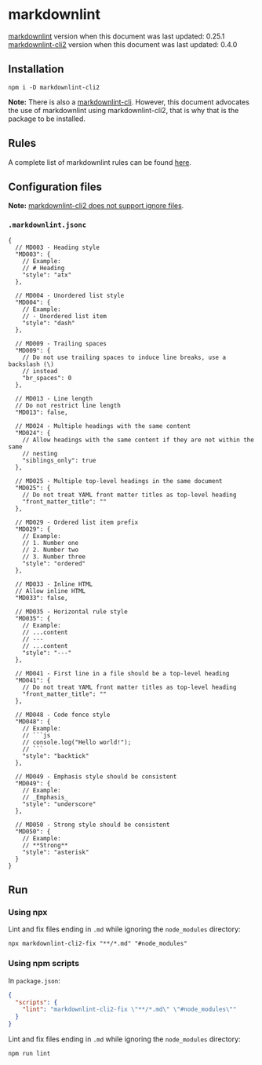 # markdownlint

[markdownlint](https://github.com/DavidAnson/markdownlint) version when this document was last updated: 0.25.1 \
[markdownlint-cli2](https://github.com/DavidAnson/markdownlint-cli2) version when this document was last updated: 0.4.0

## Installation

```console
npm i -D markdownlint-cli2
```

**Note:** There is also a [markdownlint-cli](https://github.com/igorshubovych/markdownlint-cli). However, this document advocates the use of markdownlint using markdownlint-cli2, that is why that is the package to be installed.

## Rules

A complete list of markdownlint rules can be found [here](https://github.com/DavidAnson/markdownlint/blob/main/doc/Rules.md).

## Configuration files

**Note:** [markdownlint-cli2 does not support ignore files](https://github.com/DavidAnson/markdownlint-cli2#compatibility).

### `.markdownlint.jsonc`

````jsonc
{
  // MD003 - Heading style
  "MD003": {
    // Example:
    // # Heading
    "style": "atx"
  },

  // MD004 - Unordered list style
  "MD004": {
    // Example:
    // - Unordered list item
    "style": "dash"
  },

  // MD009 - Trailing spaces
  "MD009": {
    // Do not use trailing spaces to induce line breaks, use a backslash (\)
    // instead
    "br_spaces": 0
  },

  // MD013 - Line length
  // Do not restrict line length
  "MD013": false,

  // MD024 - Multiple headings with the same content
  "MD024": {
    // Allow headings with the same content if they are not within the same
    // nesting
    "siblings_only": true
  },

  // MD025 - Multiple top-level headings in the same document
  "MD025": {
    // Do not treat YAML front matter titles as top-level heading
    "front_matter_title": ""
  },

  // MD029 - Ordered list item prefix
  "MD029": {
    // Example:
    // 1. Number one
    // 2. Number two
    // 3. Number three
    "style": "ordered"
  },

  // MD033 - Inline HTML
  // Allow inline HTML
  "MD033": false,

  // MD035 - Horizontal rule style
  "MD035": {
    // Example:
    // ...content
    // ---
    // ...content
    "style": "---"
  },

  // MD041 - First line in a file should be a top-level heading
  "MD041": {
    // Do not treat YAML front matter titles as top-level heading
    "front_matter_title": ""
  },

  // MD048 - Code fence style
  "MD048": {
    // Example:
    // ```js
    // console.log("Hello world!");
    // ```
    "style": "backtick"
  },

  // MD049 - Emphasis style should be consistent
  "MD049": {
    // Example:
    // _Emphasis_
    "style": "underscore"
  },

  // MD050 - Strong style should be consistent
  "MD050": {
    // Example:
    // **Strong**
    "style": "asterisk"
  }
}
````

## Run

### Using npx

Lint and fix files ending in `.md` while ignoring the `node_modules` directory:

```console
npx markdownlint-cli2-fix "**/*.md" "#node_modules"
```

### Using npm scripts

In `package.json`:

```json
{
  "scripts": {
    "lint": "markdownlint-cli2-fix \"**/*.md\" \"#node_modules\""
  }
}
```

Lint and fix files ending in `.md` while ignoring the `node_modules` directory:

```console
npm run lint
```

